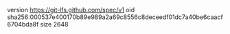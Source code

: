 version https://git-lfs.github.com/spec/v1
oid sha256:000537e400170b89e989a2a69c8556c8deceedf01dc7a40be6caacf6704bda8f
size 2648
